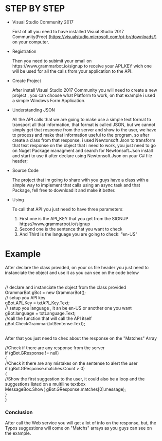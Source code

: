 <h1>STEP BY STEP</h1>
<p></p>
<ul>
<li>Visual Studio Community 2017</li>
<p>First of all you need to have installed Visual Studio 2017 Community(Free)
<a href="https://visualstudio.microsoft.com/pt-br/downloads/">(https://visualstudio.microsoft.com/pt-br/downloads/)</a> on your computer.</p>

<li>Registration</li>
<p>Then you need to subimit your email on https://www.grammarbot.io/signup to receive your API_KEY wich one will be used for all the calls
from your application to the API.</p>

<li>Create Project</li>
<p>After install Visual Studio 2017 Community you will need to create a new project , you can choose what Platform to work, on that example
i used a simple Windows Form Application.</p>

<li>Understanding JSON</li> 
<p>All the API calls that we are going to make use a simple text format to transport all that information, that format is called JSON,
but we cannot simply get that response from the server and show to the user, we have to process and make that information useful to
the program, so after create a class from that response, i used Newtonsoft.Json to transform that text response on the object that i need
to work, you just need to go on Nuget Package managment and search for Newtonsoft.Json install and start to use it after declare 
using Newtonsoft.Json on your C# file header;</p>

<li>Source Code</li>
<p>The project that im going to share with you guys have a class with a simple way to implement that calls using an async task and that 
Package, fell free to download it and make it better.</p>

<li>Using<lli>
<p>To call that API you just need to have three parameters:</p>
<ol>
<li>First one is the API_KEY that you get from the SIGNUP https://www.grammarbot.io/signup</li>
<li>Second one is the sentence that you want to check</li>
<li>And Third is the language you are going to check: "en-US"</li>
<ol>
</ul>
<h1>Example</h1>
<p>After declare the class provided, on your cs file header you just need to instanciate the object and use it as you can see on the code below</p>
  <br />  
  // declare and instanciate the object from the class provided<br />
  GrammarBot gBot = new GrammarBot();<br />
  // setup you API key <br />
  gBot.API_Key = txtAPI_Key.Text;<br />
  // setup you language , it an be en-US or another one you want <br />
  gBot.language = txtLanguage.Text;<br />
  //call the function that will call the API itself <br />
  gBot.CheckGrammar(txtSentense.Text);<br />
  
  <br />
  <p>After that you just need to chec about the response on the "Matches" Array </p>
  
  //Check if there are any response from the server<br />
  if (gBot.GResponse != null)<br />
  {<br />
      //Check it there are any mistakes on the sentense to alert the user<br />
      if (gBot.GResponse.matches.Count > 0)<br />
      {<br />
          //Show the first suggestion to the user, it could also be a loop and 
          the suggestions listed on a multiline textbox<br />
          MessageBox.Show( gBot.GResponse.matches[0].message);<br />
      }<br />
  }<br />

<h3>Conclusion</h3>
  
<p>After call the Web service you will get a lot of info on the response, but, the Typos suggestions will come on "Matchs" arrays
as you guys can see on the example.</p>

